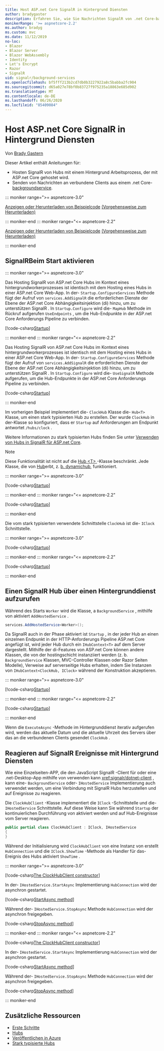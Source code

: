 ```yaml
---
title: Host ASP.net Core SignalR in Hintergrund Diensten
author: bradygaster
description: Erfahren Sie, wie Sie Nachrichten SignalR von .net Core-backgroundservice-Klassen an Clients senden.
monikerRange: '>= aspnetcore-2.2'
ms.author: bradyg
ms.custom: mvc
ms.date: 11/12/2019
no-loc:
- Blazor
- Blazor Server
- Blazor WebAssembly
- Identity
- Let's Encrypt
- Razor
- SignalR
uid: signalr/background-services
ms.openlocfilehash: bf5fff213b2cd7db0b3227922a8c5babba2fc904
ms.sourcegitcommit: d65a027e78bf0b83727f975235a18863e685d902
ms.translationtype: MT
ms.contentlocale: de-DE
ms.lasthandoff: 06/26/2020
ms.locfileid: "85409084"
---
```

# <a name="host-aspnet-core-signalr-in-background-services"></a>Host ASP.net Core SignalR in Hintergrund Diensten

Von [Brady Gastern](https://twitter.com/bradygaster)

Dieser Artikel enthält Anleitungen für:

* Hosten SignalR von Hubs mit einem Hintergrund Arbeitsprozess, der mit ASP.net Core gehostet wird.
* Senden von Nachrichten an verbundene Clients aus einem .net Core- [backgroundservice](xref:Microsoft.Extensions.Hosting.BackgroundService).

::: moniker range=">= aspnetcore-3.0"

[Anzeigen oder Herunterladen von Beispielcode](https://github.com/dotnet/AspNetCore.Docs/tree/master/aspnetcore/signalr/background-service/samples/3.x) [(Vorgehensweise zum Herunterladen)](xref:index#how-to-download-a-sample)

::: moniker-end
::: moniker range="<= aspnetcore-2.2"

[Anzeigen oder Herunterladen von Beispielcode](https://github.com/dotnet/AspNetCore.Docs/tree/master/aspnetcore/signalr/background-service/samples/2.2) [(Vorgehensweise zum Herunterladen)](xref:index#how-to-download-a-sample)

::: moniker-end

## <a name="enable-signalr-in-startup"></a>SignalRBeim Start aktivieren

::: moniker range=">= aspnetcore-3.0"

Das Hosting SignalR von ASP.net Core Hubs im Kontext eines hintergrundworkerprozesses ist identisch mit dem Hosting eines Hubs in einer ASP.net Core Web-App. In der- `Startup.ConfigureServices` Methode fügt der Aufruf von `services.AddSignalR` die erforderlichen Dienste der Ebene der ASP.net Core Abhängigkeitsinjektion (di) hinzu, um zu unterstützen SignalR . In `Startup.Configure` wird die- `MapHub` Methode im Rückruf aufgerufen `UseEndpoints` , um die Hub-Endpunkte in der ASP.net Core Anforderungs Pipeline zu verbinden.

[!code-csharp[Startup](background-service/samples/3.x/Server/Startup.cs?name=Startup)]

::: moniker-end
::: moniker range="<= aspnetcore-2.2"

Das Hosting SignalR von ASP.net Core Hubs im Kontext eines hintergrundworkerprozesses ist identisch mit dem Hosting eines Hubs in einer ASP.net Core Web-App. In der- `Startup.ConfigureServices` Methode fügt der Aufruf von `services.AddSignalR` die erforderlichen Dienste der Ebene der ASP.net Core Abhängigkeitsinjektion (di) hinzu, um zu unterstützen SignalR . In `Startup.Configure` wird die- `UseSignalR` Methode aufgerufen, um die Hub-Endpunkte in der ASP.net Core Anforderungs Pipeline zu verbinden.

[!code-csharp[Startup](background-service/samples/2.2/Server/Startup.cs?name=Startup)]

::: moniker-end

Im vorherigen Beispiel implementiert die- `ClockHub` Klasse die- `Hub<T>` Klasse, um einen stark typisierten Hub zu erstellen. Der wurde `ClockHub` in der-Klasse so konfiguriert, dass er `Startup` auf Anforderungen am Endpunkt antwortet `/hubs/clock` .

Weitere Informationen zu stark typisierten Hubs finden Sie unter [Verwenden von Hubs in SignalR für ASP.net Core](xref:signalr/hubs#strongly-typed-hubs).

> [!NOTE]
> Diese Funktionalität ist nicht auf die [Hub \<T> ](xref:Microsoft.AspNetCore.SignalR.Hub`1) -Klasse beschränkt. Jede Klasse, die von [Hub](xref:Microsoft.AspNetCore.SignalR.Hub)erbt, z. [b. dynamichub](xref:Microsoft.AspNetCore.SignalR.DynamicHub), funktioniert.

::: moniker range=">= aspnetcore-3.0"

[!code-csharp[Startup](background-service/samples/3.x/Server/ClockHub.cs?name=ClockHub)]

::: moniker-end
::: moniker range="<= aspnetcore-2.2"

[!code-csharp[Startup](background-service/samples/2.2/Server/ClockHub.cs?name=ClockHub)]

::: moniker-end

Die vom stark typisierten verwendete Schnittstelle `ClockHub` ist die- `IClock` Schnittstelle.

::: moniker range=">= aspnetcore-3.0"

[!code-csharp[Startup](background-service/samples/3.x/HubServiceInterfaces/IClock.cs?name=IClock)]

::: moniker-end
::: moniker range="<= aspnetcore-2.2"

[!code-csharp[Startup](background-service/samples/2.2/HubServiceInterfaces/IClock.cs?name=IClock)]

::: moniker-end

## <a name="call-a-signalr-hub-from-a-background-service"></a>Einen SignalR Hub über einen Hintergrunddienst aufzurufen

Während des Starts `Worker` wird die Klasse, a `BackgroundService` , mithilfe von aktiviert `AddHostedService` .

```csharp
services.AddHostedService<Worker>();
```

Da SignalR auch in der Phase aktiviert ist `Startup` , in der jeder Hub an einen einzelnen Endpunkt in der HTTP-Anforderungs Pipeline ASP.net Core angefügt ist, wird jeder Hub durch ein `IHubContext<T>` auf dem Server dargestellt. Mithilfe der di-Features von ASP.net Core können andere Klassen, die von der hostingschicht instanziiert werden (z. b. `BackgroundService` Klassen, MVC-Controller Klassen oder Razor Seiten Modelle), Verweise auf serverseitige Hubs erhalten, indem Sie Instanzen von `IHubContext<ClockHub, IClock>` während der Konstruktion akzeptieren.

::: moniker range=">= aspnetcore-3.0"

[!code-csharp[Startup](background-service/samples/3.x/Server/Worker.cs?name=Worker)]

::: moniker-end
::: moniker range="<= aspnetcore-2.2"

[!code-csharp[Startup](background-service/samples/2.2/Server/Worker.cs?name=Worker)]

::: moniker-end

Wenn die `ExecuteAsync` -Methode im Hintergrunddienst iterativ aufgerufen wird, werden das aktuelle Datum und die aktuelle Uhrzeit des Servers über das an die verbundenen Clients gesendet `ClockHub` .

## <a name="react-to-signalr-events-with-background-services"></a>Reagieren auf SignalR Ereignisse mit Hintergrund Diensten

Wie eine Einzelseiten-APP, die den JavaScript SignalR -Client für oder eine .net-Desktop-App mithilfe von verwenden kann <xref:signalr/dotnet-client> , kann eine- `BackgroundService` oder- `IHostedService` Implementierung auch verwendet werden, um eine Verbindung mit SignalR Hubs herzustellen und auf Ereignisse zu reagieren.

Die `ClockHubClient` -Klasse implementiert die `IClock` -Schnittstelle und die- `IHostedService` Schnittstelle. Auf diese Weise kann Sie während `Startup` der kontinuierlichen Durchführung von aktiviert werden und auf Hub-Ereignisse vom Server reagieren.

```csharp
public partial class ClockHubClient : IClock, IHostedService
{
}
```

Während der Initialisierung wird `ClockHubClient` von eine Instanz von erstellt `HubConnection` und die `IClock.ShowTime` -Methode als Handler für das-Ereignis des Hubs aktiviert `ShowTime` .

::: moniker range=">= aspnetcore-3.0"

[!code-csharp[The ClockHubClient constructor](background-service/samples/3.x/Clients.ConsoleTwo/ClockHubClient.cs?name=ClockHubClientCtor)]

In der- `IHostedService.StartAsync` Implementierung `HubConnection` wird der asynchron gestartet.

[!code-csharp[StartAsync method](background-service/samples/3.x/Clients.ConsoleTwo/ClockHubClient.cs?name=StartAsync)]

Während der- `IHostedService.StopAsync` Methode `HubConnection` wird der asynchron freigegeben.

[!code-csharp[StopAsync method](background-service/samples/3.x/Clients.ConsoleTwo/ClockHubClient.cs?name=StopAsync)]

::: moniker-end
::: moniker range="<= aspnetcore-2.2"

[!code-csharp[The ClockHubClient constructor](background-service/samples/2.2/Clients.ConsoleTwo/ClockHubClient.cs?name=ClockHubClientCtor)]

In der- `IHostedService.StartAsync` Implementierung `HubConnection` wird der asynchron gestartet.

[!code-csharp[StartAsync method](background-service/samples/2.2/Clients.ConsoleTwo/ClockHubClient.cs?name=StartAsync)]

Während der- `IHostedService.StopAsync` Methode `HubConnection` wird der asynchron freigegeben.

[!code-csharp[StopAsync method](background-service/samples/2.2/Clients.ConsoleTwo/ClockHubClient.cs?name=StopAsync)]

::: moniker-end

## <a name="additional-resources"></a>Zusätzliche Ressourcen

* [Erste Schritte](xref:tutorials/signalr)
* [Hubs](xref:signalr/hubs)
* [Veröffentlichen in Azure](xref:signalr/publish-to-azure-web-app)
* [Stark typisierte Hubs](xref:signalr/hubs#strongly-typed-hubs)
